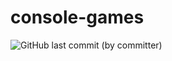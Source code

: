 # console-games

![GitHub last commit (by committer)](https://img.shields.io/github/last-commit/worldspawn-web/console-games)

